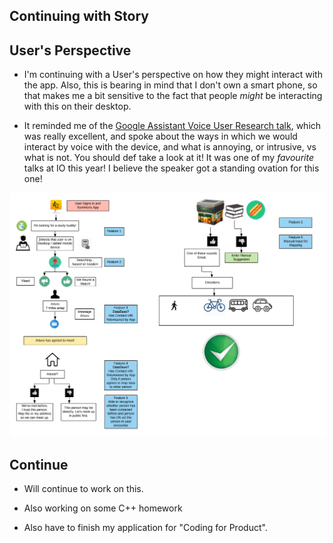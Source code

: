 ## Continuing with Story

## User's Perspective

- I'm continuing with a User's perspective on how
  they might interact with the app.
  Also, this is bearing in mind that I don't own 
  a smart phone, so that makes me a bit sensitive
  to the fact that people *might* be interacting with
  this on their desktop. 
  
- It reminded me of the [Google Assistant Voice User
  Research talk](https://www.youtube.com/watch?v=wuDP_eygsvs), which was really excellent,
  and spoke about the ways in which we would interact
  by voice with the device, and what is annoying,
  or intrusive, vs what is not. 
  You should def take a look at it! It was one of my
  *favourite* talks at IO this year! I believe
  the speaker got a standing ovation for this one!
  
![userdiagram](/images/userdiagram.png)

## Continue

- Will continue to work on this.

- Also working on some C++ homework

- Also have to finish my application for "Coding for Product".

